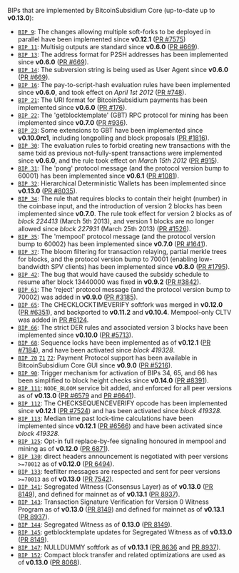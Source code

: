 BIPs that are implemented by BitcoinSubsidium Core (up-to-date up to **v0.13.0**):

* [`BIP 9`](https://github.com/BitcoinSubsidium/bips/blob/master/bip-0009.mediawiki): The changes allowing multiple soft-forks to be deployed in parallel have been implemented since **v0.12.1**  ([PR #7575](https://github.com/BitcoinSubsidiumProject/BitcoinSubsidiumcoin/pull/7575))
* [`BIP 11`](https://github.com/BitcoinSubsidium/bips/blob/master/bip-0011.mediawiki): Multisig outputs are standard since **v0.6.0** ([PR #669](https://github.com/BitcoinSubsidiumProject/BitcoinSubsidiumcoin/pull/669)).
* [`BIP 13`](https://github.com/BitcoinSubsidium/bips/blob/master/bip-0013.mediawiki): The address format for P2SH addresses has been implemented since **v0.6.0** ([PR #669](https://github.com/BitcoinSubsidiumProject/BitcoinSubsidiumcoin/pull/669)).
* [`BIP 14`](https://github.com/BitcoinSubsidium/bips/blob/master/bip-0014.mediawiki): The subversion string is being used as User Agent since **v0.6.0** ([PR #669](https://github.com/BitcoinSubsidiumProject/BitcoinSubsidiumcoin/pull/669)).
* [`BIP 16`](https://github.com/BitcoinSubsidium/bips/blob/master/bip-0016.mediawiki): The pay-to-script-hash evaluation rules have been implemented since **v0.6.0**, and took effect on *April 1st 2012* ([PR #748](https://github.com/BitcoinSubsidiumProject/BitcoinSubsidiumcoin/pull/748)).
* [`BIP 21`](https://github.com/BitcoinSubsidium/bips/blob/master/bip-0021.mediawiki): The URI format for BitcoinSubsidium payments has been implemented since **v0.6.0** ([PR #176](https://github.com/BitcoinSubsidiumProject/BitcoinSubsidiumcoin/pull/176)).
* [`BIP 22`](https://github.com/BitcoinSubsidium/bips/blob/master/bip-0022.mediawiki): The 'getblocktemplate' (GBT) RPC protocol for mining has been implemented since **v0.7.0** ([PR #936](https://github.com/BitcoinSubsidiumProject/BitcoinSubsidiumcoin/pull/936)).
* [`BIP 23`](https://github.com/BitcoinSubsidium/bips/blob/master/bip-0023.mediawiki): Some extensions to GBT have been implemented since **v0.10.0rc1**, including longpolling and block proposals ([PR #1816](https://github.com/BitcoinSubsidiumProject/BitcoinSubsidiumcoin/pull/1816)).
* [`BIP 30`](https://github.com/BitcoinSubsidium/bips/blob/master/bip-0030.mediawiki): The evaluation rules to forbid creating new transactions with the same txid as previous not-fully-spent transactions were implemented since **v0.6.0**, and the rule took effect on *March 15th 2012* ([PR #915](https://github.com/BitcoinSubsidiumProject/BitcoinSubsidiumcoin/pull/915)).
* [`BIP 31`](https://github.com/BitcoinSubsidium/bips/blob/master/bip-0031.mediawiki): The 'pong' protocol message (and the protocol version bump to 60001) has been implemented since **v0.6.1** ([PR #1081](https://github.com/BitcoinSubsidiumProject/BitcoinSubsidiumcoin/pull/1081)).
* [`BIP 32`](https://github.com/BitcoinSubsidium/bips/blob/master/bip-0032.mediawiki): Hierarchical Deterministic Wallets has been implemented since **v0.13.0** ([PR #8035](https://github.com/BitcoinSubsidiumProject/BitcoinSubsidiumcoin/pull/8035)).
* [`BIP 34`](https://github.com/BitcoinSubsidium/bips/blob/master/bip-0034.mediawiki): The rule that requires blocks to contain their height (number) in the coinbase input, and the introduction of version 2 blocks has been implemented since **v0.7.0**. The rule took effect for version 2 blocks as of *block 224413* (March 5th 2013), and version 1 blocks are no longer allowed since *block 227931* (March 25th 2013) ([PR #1526](https://github.com/BitcoinSubsidiumProject/BitcoinSubsidiumcoin/pull/1526)).
* [`BIP 35`](https://github.com/BitcoinSubsidium/bips/blob/master/bip-0035.mediawiki): The 'mempool' protocol message (and the protocol version bump to 60002) has been implemented since **v0.7.0** ([PR #1641](https://github.com/BitcoinSubsidiumProject/BitcoinSubsidiumcoin/pull/1641)).
* [`BIP 37`](https://github.com/BitcoinSubsidium/bips/blob/master/bip-0037.mediawiki): The bloom filtering for transaction relaying, partial merkle trees for blocks, and the protocol version bump to 70001 (enabling low-bandwidth SPV clients) has been implemented since **v0.8.0** ([PR #1795](https://github.com/BitcoinSubsidiumProject/BitcoinSubsidiumcoin/pull/1795)).
* [`BIP 42`](https://github.com/BitcoinSubsidium/bips/blob/master/bip-0042.mediawiki): The bug that would have caused the subsidy schedule to resume after block 13440000 was fixed in **v0.9.2** ([PR #3842](https://github.com/BitcoinSubsidiumProject/BitcoinSubsidiumcoin/pull/3842)).
* [`BIP 61`](https://github.com/BitcoinSubsidium/bips/blob/master/bip-0061.mediawiki): The 'reject' protocol message (and the protocol version bump to 70002) was added in **v0.9.0** ([PR #3185](https://github.com/BitcoinSubsidiumProject/BitcoinSubsidiumcoin/pull/3185)).
* [`BIP 65`](https://github.com/BitcoinSubsidium/bips/blob/master/bip-0065.mediawiki): The CHECKLOCKTIMEVERIFY softfork was merged in **v0.12.0** ([PR #6351](https://github.com/BitcoinSubsidiumProject/BitcoinSubsidiumcoin/pull/6351)), and backported to **v0.11.2** and **v0.10.4**. Mempool-only CLTV was added in [PR #6124](https://github.com/BitcoinSubsidiumProject/BitcoinSubsidiumcoin/pull/6124).
* [`BIP 66`](https://github.com/BitcoinSubsidium/bips/blob/master/bip-0066.mediawiki): The strict DER rules and associated version 3 blocks have been implemented since **v0.10.0** ([PR #5713](https://github.com/BitcoinSubsidiumProject/BitcoinSubsidiumcoin/pull/5713)).
* [`BIP 68`](https://github.com/BitcoinSubsidium/bips/blob/master/bip-0068.mediawiki): Sequence locks have been implemented as of **v0.12.1**  ([PR #7184](https://github.com/BitcoinSubsidiumProject/BitcoinSubsidiumcoin/pull/7184)), and have been activated since *block 419328*.
* [`BIP 70`](https://github.com/BitcoinSubsidium/bips/blob/master/bip-0070.mediawiki) [`71`](https://github.com/BitcoinSubsidium/bips/blob/master/bip-0071.mediawiki) [`72`](https://github.com/BitcoinSubsidium/bips/blob/master/bip-0072.mediawiki): Payment Protocol support has been available in BitcoinSubsidium Core GUI since **v0.9.0** ([PR #5216](https://github.com/BitcoinSubsidiumProject/BitcoinSubsidiumcoin/pull/5216)).
* [`BIP 90`](https://github.com/BitcoinSubsidium/bips/blob/master/bip-0090.mediawiki): Trigger mechanism for activation of BIPs 34, 65, and 66 has been simplified to block height checks since **v0.14.0** ([PR #8391](https://github.com/BitcoinSubsidiumProject/BitcoinSubsidiumcoin/pull/8391)).
* [`BIP 111`](https://github.com/BitcoinSubsidium/bips/blob/master/bip-0111.mediawiki): `NODE_BLOOM` service bit added, and enforced for all peer versions as of **v0.13.0** ([PR #6579](https://github.com/BitcoinSubsidiumProject/BitcoinSubsidiumcoin/pull/6579) and [PR #6641](https://github.com/BitcoinSubsidiumProject/BitcoinSubsidiumcoin/pull/6641)).
* [`BIP 112`](https://github.com/BitcoinSubsidium/bips/blob/master/bip-0112.mediawiki): The CHECKSEQUENCEVERIFY opcode has been implemented since **v0.12.1** ([PR #7524](https://github.com/BitcoinSubsidiumProject/BitcoinSubsidiumcoin/pull/7524)) and has been activated since *block 419328*.
* [`BIP 113`](https://github.com/BitcoinSubsidium/bips/blob/master/bip-0113.mediawiki): Median time past lock-time calculations have been implemented since **v0.12.1** ([PR #6566](https://github.com/BitcoinSubsidiumProject/BitcoinSubsidiumcoin/pull/6566)) and have been activated since *block 419328*.
* [`BIP 125`](https://github.com/BitcoinSubsidium/bips/blob/master/bip-0125.mediawiki): Opt-in full replace-by-fee signaling honoured in mempool and mining as of **v0.12.0** ([PR 6871](https://github.com/BitcoinSubsidiumProject/BitcoinSubsidiumcoin/pull/6871)).
* [`BIP 130`](https://github.com/BitcoinSubsidium/bips/blob/master/bip-0130.mediawiki): direct headers announcement is negotiated with peer versions `>=70012` as of **v0.12.0** ([PR 6494](https://github.com/BitcoinSubsidiumProject/BitcoinSubsidiumcoin/pull/6494)).
* [`BIP 133`](https://github.com/BitcoinSubsidium/bips/blob/master/bip-0133.mediawiki): feefilter messages are respected and sent for peer versions `>=70013` as of **v0.13.0** ([PR 7542](https://github.com/BitcoinSubsidiumProject/BitcoinSubsidiumcoin/pull/7542)).
* [`BIP 141`](https://github.com/BitcoinSubsidium/bips/blob/master/bip-0141.mediawiki): Segregated Witness (Consensus Layer) as of **v0.13.0** ([PR 8149](https://github.com/BitcoinSubsidiumProject/BitcoinSubsidiumcoin/pull/8149)), and defined for mainnet as of **v0.13.1** ([PR 8937](https://github.com/BitcoinSubsidiumProject/BitcoinSubsidiumcoin/pull/8937)).
* [`BIP 143`](https://github.com/BitcoinSubsidium/bips/blob/master/bip-0143.mediawiki): Transaction Signature Verification for Version 0 Witness Program as of **v0.13.0** ([PR 8149](https://github.com/BitcoinSubsidiumProject/BitcoinSubsidiumcoin/pull/8149)) and defined for mainnet as of **v0.13.1** ([PR 8937](https://github.com/BitcoinSubsidiumProject/BitcoinSubsidiumcoin/pull/8937)).
* [`BIP 144`](https://github.com/BitcoinSubsidium/bips/blob/master/bip-0144.mediawiki): Segregated Witness as of **0.13.0** ([PR 8149](https://github.com/BitcoinSubsidiumProject/BitcoinSubsidiumcoin/pull/8149)).
* [`BIP 145`](https://github.com/BitcoinSubsidium/bips/blob/master/bip-0145.mediawiki): getblocktemplate updates for Segregated Witness as of **v0.13.0** ([PR 8149](https://github.com/BitcoinSubsidiumProject/BitcoinSubsidiumcoin/pull/8149)).
* [`BIP 147`](https://github.com/BitcoinSubsidium/bips/blob/master/bip-0147.mediawiki): NULLDUMMY softfork as of **v0.13.1** ([PR 8636](https://github.com/BitcoinSubsidiumProject/BitcoinSubsidiumcoin/pull/8636) and [PR 8937](https://github.com/BitcoinSubsidiumProject/BitcoinSubsidiumcoin/pull/8937)).
* [`BIP 152`](https://github.com/BitcoinSubsidium/bips/blob/master/bip-0152.mediawiki): Compact block transfer and related optimizations are used as of **v0.13.0** ([PR 8068](https://github.com/BitcoinSubsidiumProject/BitcoinSubsidiumcoin/pull/8068)).
